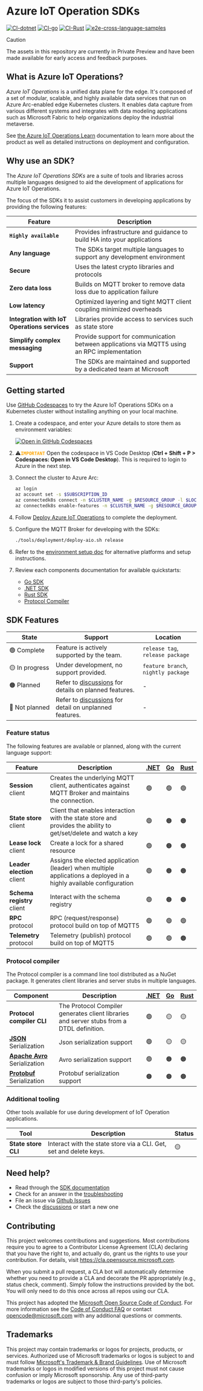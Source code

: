 # Azure IoT Operation SDKs

[![CI-dotnet](https://github.com/Azure/iot-operations-sdks/actions/workflows/ci-dotnet.yml/badge.svg)](https://github.com/Azure/iot-operations-sdks/actions/workflows/ci-dotnet.yml)
[![CI-go](https://github.com/Azure/iot-operations-sdks/actions/workflows/ci-go.yml/badge.svg)](https://github.com/Azure/iot-operations-sdks/actions/workflows/ci-go.yml)
[![CI-Rust](https://github.com/Azure/iot-operations-sdks/actions/workflows/ci-rust.yml/badge.svg)](https://github.com/Azure/iot-operations-sdks/actions/workflows/ci-rust.yml)
[![e2e-cross-language-samples](https://github.com/Azure/iot-operations-sdks/actions/workflows/e2e-cross-language-samples.yml/badge.svg)](https://github.com/Azure/iot-operations-sdks/actions/workflows/e2e-cross-language-samples.yml)

> [!CAUTION]
> The assets in this repository are currently in Private Preview and have been made available for early access and feedback purposes.

## What is Azure IoT Operations?

*Azure IoT Operations* is a unified data plane for the edge. It's composed of a set of modular, scalable, and highly available data services that run on Azure Arc-enabled edge Kubernetes clusters. It enables data capture from various different systems and integrates with data modeling applications such as Microsoft Fabric to help organizations deploy the industrial metaverse.

See [the Azure IoT Operations Learn](https://learn.microsoft.com/azure/iot-operations/) documentation to learn more about the product as well as detailed instructions on deployment and configuration.

## Why use an SDK?

The *Azure IoT Operations SDKs* are a suite of tools and libraries across multiple languages designed to aid the development of applications for Azure IoT Operations.

The focus of the SDKs it to assist customers in developing applications by providing the following features:

| Feature | Description |
|-|-|
| <code>**Highly available** | Provides infrastructure and guidance to build HA into your applications |
| **Any language** | The SDKs target multiple languages to support any development environment |
| **Secure** | Uses the latest crypto libraries and protocols |
| **Zero data loss** | Builds on MQTT broker to remove data loss due to application failure |
| **Low latency** | Optimized layering and tight MQTT client coupling minimized overheads |
| **Integration with IoT Operations services** | Libraries provide access to services such as state store |
| **Simplify complex messaging** | Provide support for communication between applications via MQTT5 using an RPC implementation |
| **Support** | The SDKs are maintained and supported by a dedicated team at Microsoft |

## Getting started

Use [GitHub Codespaces](https://github.com/features/codespaces) to try the Azure IoT Operations SDKs on a Kubernetes cluster without installing anything on your local machine.

1. Create a codespace, and enter your Azure details to store them as environment variables:

   [![Open in GitHub Codespaces](https://github.com/codespaces/badge.svg)](https://codespaces.new/Azure/iot-operations-sdks?hide_repo_select=true&editor=vscode)

1. :warning:<code style="color:orange">**IMPORTANT**</code> Open the codespace in VS Code Desktop (**Ctrl + Shift + P > Codespaces: Open in VS Code Desktop**). This is required to login to Azure in the next step.

1. Connect the cluster to Azure Arc:

    ```bash
    az login
    az account set -s $SUBSCRIPTION_ID
    az connectedk8s connect -n $CLUSTER_NAME -g $RESOURCE_GROUP -l $LOCATION
    az connectedk8s enable-features -n $CLUSTER_NAME -g $RESOURCE_GROUP --features cluster-connect custom-locations
    ```

1. Follow [Deploy Azure IoT Operations](https://learn.microsoft.com/azure/iot-operations/get-started-end-to-end-sample/quickstart-deploy#deploy-azure-iot-operations-preview) to complete the deployment.

1. Configure the MQTT Broker for developing with the SDKs:

   ```bash
   ./tools/deployment/deploy-aio.sh release
   ```

1. Refer to the [environment setup doc](./doc/setup-environment.md) for alternative platforms and setup instructions.

1. Review each components documentation for available quickstarts:
    
   * [Go SDK](./go)
   * [.NET SDK](./dotnet)
   * [Rust SDK](./rust)
   * [Protocol Compiler](./codegen)

## SDK Features

| State | Support | Location |
|-|-|-|
| :green_circle:&nbsp;Complete | Feature is actively supported by the team. | `release tag`, `release package` |
| :yellow_circle:&nbsp;In&nbsp;progress | Under development, no support provided. | `feature branch`, `nightly package` |
| :orange_circle:&nbsp;Planned | Refer to [discussions](https://github.com/Azure/iot-operations-sdks/discussions) for details on planned features. | - |
| :red_circle:&nbsp;Not&nbsp;planned | Refer to [discussions](https://github.com/Azure/iot-operations-sdks/discussions) for detail on unplanned features. | - |

### Feature status

The following features are available or planned, along with the current language support:

| Feature | Description | [.NET](./dotnet) | [Go](./go) | [Rust](./rust) |
|-|-|-|-|-|
| **Session** client | Creates the underlying MQTT client, authenticates against MQTT Broker and maintains the connection. | :green_circle: | :green_circle: | :green_circle: |
| **State store** client | Client that enables interaction with the state store and provides the ability to get/set/delete and watch a key | :green_circle: | :orange_circle: | :orange_circle: |
| **Lease lock** client | Create a lock for a shared resource | :green_circle: | :orange_circle: | :orange_circle: |
| **Leader election** client | Assigns the elected application (leader) when multiple applications a deployed in a highly available configuration | :green_circle: | :orange_circle: | :orange_circle: |
| **Schema registry** client | Interact with the schema registry | :green_circle: | :orange_circle: | :orange_circle: |
| **RPC** protocol | RPC (request/response) protocol build on top of MQTT5 | :green_circle: | :green_circle: | :green_circle: |
| **Telemetry** protocol | Telemetry (publish) protocol build on top of MQTT5 | :green_circle: | :green_circle: | :orange_circle: |

### Protocol compiler

The Protocol compiler is a command line tool distributed as a NuGet package. It generates client libraries and server stubs in multiple languages.

| Component | Description | [.NET](./dotnet) | [Go](./go) | [Rust](./rust) |
|-|-|-|-|-|
| **Protocol compiler CLI** | The Protocol Compiler generates client libraries and server stubs from a DTDL definition. | :green_circle: | :yellow_circle:  | :yellow_circle:  |
| [**JSON**](https://www.json.org/) Serialization | Json serialization support | :green_circle: | :yellow_circle:  | :yellow_circle:  |
| [**Apache Avro**](https://avro.apache.org/) Serialization | Avro serialization support | :green_circle: | :orange_circle: | :orange_circle: |
| [**Protobuf**](https://protobuf.dev/) Serialization | Protobuf serialization support| :orange_circle: | :orange_circle: | :orange_circle: |

### Additional tooling

Other tools available for use during development of IoT Operation applications.

| Tool | Description | Status |
|-|-|-|
| **State store CLI** | Interact with the state store via a CLI. Get, set and delete keys. | :yellow_circle: |

## Need help?

* Read through the [SDK documentation](./doc)
* Check for an answer in the [troubleshooting](./doc/troubleshooting.md)
* File an issue via [Github Issues](https://github.com/Azure/iot-operations-sdks/issues/new/choose)
* Check the [discussions](https://github.com/Azure/iot-operations-sdks/discussions) or start a new one

## Contributing

This project welcomes contributions and suggestions. Most contributions require you to agree to a
Contributor License Agreement (CLA) declaring that you have the right to, and actually do, grant us
the rights to use your contribution. For details, visit https://cla.opensource.microsoft.com.

When you submit a pull request, a CLA bot will automatically determine whether you need to provide
a CLA and decorate the PR appropriately (e.g., status check, comment). Simply follow the instructions
provided by the bot. You will only need to do this once across all repos using our CLA.

This project has adopted the [Microsoft Open Source Code of Conduct](https://opensource.microsoft.com/codeofconduct/).
For more information see the [Code of Conduct FAQ](https://opensource.microsoft.com/codeofconduct/faq/) or
contact [opencode@microsoft.com](mailto:opencode@microsoft.com) with any additional questions or comments.

## Trademarks

This project may contain trademarks or logos for projects, products, or services. Authorized use of Microsoft 
trademarks or logos is subject to and must follow 
[Microsoft's Trademark & Brand Guidelines](https://www.microsoft.com/en-us/legal/intellectualproperty/trademarks/usage/general).
Use of Microsoft trademarks or logos in modified versions of this project must not cause confusion or imply Microsoft sponsorship.
Any use of third-party trademarks or logos are subject to those third-party's policies.
